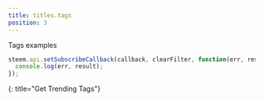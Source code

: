 ```yaml
---
title: titles.tags
position: 3
---
```


Tags examples

~~~ javascript
steem.api.setSubscribeCallback(callback, clearFilter, function(err, result) {
  console.log(err, result);
});
~~~
{: title="Get Trending Tags"} 

